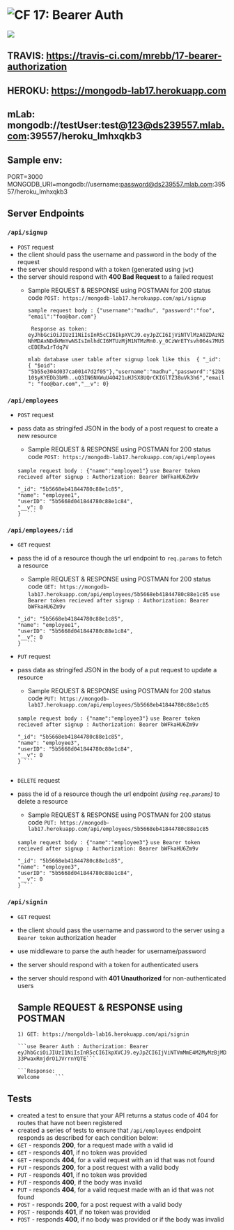![CF](https://camo.githubusercontent.com/70edab54bba80edb7493cad3135e9606781cbb6b/687474703a2f2f692e696d6775722e636f6d2f377635415363382e706e67) 17: Bearer Auth
===
<img src="https://travis-ci.com/mrebb/17-bearer-authorization.svg?branch=madhu">

## TRAVIS: https://travis-ci.com/mrebb/17-bearer-authorization

## HEROKU: https://mongodb-lab17.herokuapp.com

## mLab: mongodb://testUser:test@123@ds239557.mlab.com:39557/heroku_lmhxqkb3 

## Sample env: 
PORT=3000
MONGODB_URI=mongodb://username:password@ds239557.mlab.com:39557/heroku_lmhxqkb3

## Server Endpoints

### `/api/signup`
* `POST` request
* the client should pass the username and password in the body of the request
* the server should respond with a token (generated using `jwt`)
* the server should respond with **400 Bad Request** to a failed request
    * Sample REQUEST & RESPONSE using POSTMAN for 200 status code
    ```POST: https://mongodb-lab17.herokuapp.com/api/signup```

      ```sample request body : {"username":"madhu", "password":"foo", "email":"foo@bar.com"}```

      ``` Response as token: eyJhbGciOiJIUzI1NiIsInR5cCI6IkpXVCJ9.eyJpZCI6IjViNTVlMzA0ZDAzN2NhMDAxNDdkMmYwNSIsImlhdCI6MTUzMjM1NTMzMn0.y_0CzWrETYsvh064s7MU5cEDERw1rTdq7V```

      ```mlab database user table after signup look like this  { "_id": { "$oid": "5b55e304d037ca00147d2f05"},"username":"madhu","password":"$2b$10$yKYEDb3bMh..uQ3IN6NXWuU4O421uHJSX8UQrCKIGlTZ38uVk3h6","email": "foo@bar.com","__v": 0}         ```

### `/api/employees`
* `POST` request
* pass data as stringifed JSON in the body of a post request to create a new resource
   * Sample REQUEST & RESPONSE using POSTMAN for 200 status code
    ```POST: https://mongodb-lab17.herokuapp.com/api/employees```

    ```sample request body : {"name":"employee1"}```
    ```use Bearer token recieved after signup : Authorization: Bearer bWFkaHU6Zm9v```
    ```Response : {
    "_id": "5b5668eb41844780c88e1c85",
    "name": "employee1",
    "userID": "5b5668d041844780c88e1c84",
    "__v": 0
    }  ```

### `/api/employees/:id`
* `GET` request
* pass the id of a resource though the url endpoint to `req.params` to fetch a resource   
   * Sample REQUEST & RESPONSE using POSTMAN for 200 status code
    ```GET: https://mongodb-lab17.herokuapp.com/api/employees/5b5668eb41844780c88e1c85```
    ```use Bearer token recieved after signup : Authorization: Bearer bWFkaHU6Zm9v```
    ```Response : {
    "_id": "5b5668eb41844780c88e1c85",
    "name": "employee1",
    "userID": "5b5668d041844780c88e1c84",
    "__v": 0
    }  ```
* `PUT` request
* pass data as stringifed JSON in the body of a put request to update a resource
     * Sample REQUEST & RESPONSE using POSTMAN for 200 status code
    ```PUT: https://mongodb-lab17.herokuapp.com/api/employees/5b5668eb41844780c88e1c85```

    ```sample request body : {"name":"employee3"}```
    ```use Bearer token recieved after signup : Authorization: Bearer bWFkaHU6Zm9v```
    ```Response : {
    "_id": "5b5668eb41844780c88e1c85",
    "name": "employee3",
    "userID": "5b5668d041844780c88e1c84",
    "__v": 0
    } ```
      
* `DELETE` request
* pass the id of a resource though the url endpoint *(using `req.params`)* to delete a resource   
    * Sample REQUEST & RESPONSE using POSTMAN for 200 status code
    ```PUT: https://mongodb-lab17.herokuapp.com/api/employees/5b5668eb41844780c88e1c85```

    ```sample request body : {"name":"employee3"}```
    ```use Bearer token recieved after signup : Authorization: Bearer bWFkaHU6Zm9v```
    ```Response : {
    "_id": "5b5668eb41844780c88e1c85",
    "name": "employee3",
    "userID": "5b5668d041844780c88e1c84",
    "__v": 0
    } ``` 

### `/api/signin`
* `GET` request
* the client should pass the username and password to the server using a `Bearer token` authorization header
* use middleware to parse the auth header for username/password
* the server should respond with a token for authenticated users
* the server should respond with **401 Unauthorized** for non-authenticated users
    ## Sample REQUEST & RESPONSE using POSTMAN
     ```1) GET: https://mongoldb-lab16.herokuapp.com/api/signin```

      ```use Bearer Auth : Authorization: Bearer eyJhbGciOiJIUzI1NiIsInR5cCI6IkpXVCJ9.eyJpZCI6IjViNTVmMmE4M2MyMzBjMDAxNDYwNTA1MiIsImlhdCI6MTUzMjM1OTMzNn0.goaByCHn4VnC1FIMbumW-33PwaxRmjdrO1JVrrnYQTE```
      
      ```Response:                                                 Welcome     ```

## Tests
* created a test to ensure that your API returns a status code of 404 for routes that have not been registered
* created a series of tests to ensure that `/api/employees` endpoint responds as described for each condition below:
* `GET` - responds **200**, for a request made with a valid id
* `GET` - responds **401**, if no token was provided
* `GET` - responds **404**, for a valid request with an id that was not found
* `PUT` - responds **200**, for a post request with a valid body
* `PUT` - responds **401**, if no token was provided
* `PUT` - responds **400**, if the body was invalid
* `PUT` - responds **404**, for a valid request made with an id that was not found
* `POST` - responds **200**, for a post request with a valid body
* `POST` - responds **401**, if no token was provided
* `POST` - responds **400**, if no body was provided or if the body was invalid
